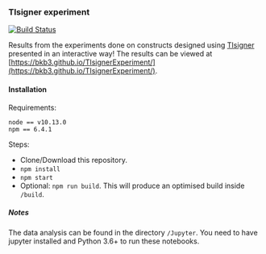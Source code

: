 ### TIsigner experiment 
[![Build Status](https://travis-ci.com/bkb3/TIsignerExperiment.svg?branch=master)](https://travis-ci.com/bkb3/TIsignerExperiment)


Results from the experiments done on constructs designed using [TIsigner](https://TISIGNER.com/tisigner) presented in an interactive way! The results can be viewed at [https://bkb3.github.io/TIsignerExperiment/](https://bkb3.github.io/TIsignerExperiment/).

#### Installation
Requirements:
```
node == v10.13.0
npm == 6.4.1
```
Steps:

- Clone/Download this repository.
- ```npm install```
- ```npm start```
- Optional: ```npm run build```. This will produce an optimised build inside ```/build```.

##### Notes
The data analysis can be found in the directory ```/Jupyter```. You need to have jupyter installed and Python 3.6+ to run these notebooks.
